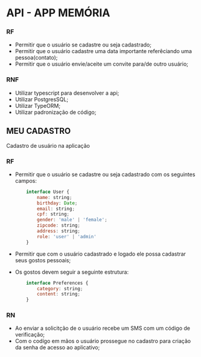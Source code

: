 # API - APP MEMÓRIA

### RF

- Permitir que o usuário se cadastre ou seja cadastrado;
- Permitir que o usuário cadastre uma data importante referêciando uma pessoa(contato);
- Permitir que o usuário envie/aceite um convite para/de outro usuário;

### RNF

- Utilizar typescript para desenvolver a api;
- Utilizar PostgresSQL;
- Utilizar TypeORM; 
- Utilizar padronização de código;

## MEU CADASTRO

Cadastro de usuário na aplicação

### RF

- Permitir que o usuário se cadastre ou seja cadastrado com os seguintes campos:
	
	```js
		interface User {
			name: string;
			birthday: Date;
			email: string;
			cpf: string;
			gender: 'male' | 'female';
			zipcode: string;
			address: string;
			role: 'user' | 'admin'
		}
	```

- Permitir que com o usuário cadastrado e logado ele possa cadastrar seus gostos pessoais;
- Os gostos devem seguir a seguinte estrutura: 
	
	```js
		interface Preferences {
			category: string;
			content: string;
		}
	```

### RN

- Ao enviar a solicitção de o usuário recebe um SMS com um código de verificação;
- Com o codígo em mãos o usuário prossegue no cadastro para criação da senha de acesso ao aplicativo;
